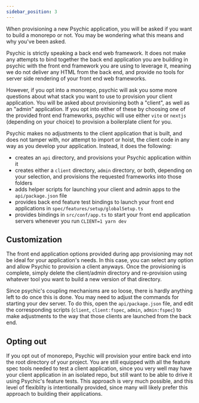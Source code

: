 ```yaml
---
sidebar_position: 3
---
```


When provisioning a new Psychic application, you will be asked if you want to build a monorepo or not. You may be wondering what this means and why you've been asked.

Psychic is strictly speaking a back end web framework. It does not make any attempts to bind together the back end application you are building in psychic with the front end framework you are using to leverage it, meaning we do not deliver any HTML from the back end, and provide no tools for server side rendering of your front end web frameworks.

However, if you opt into a monorepo, psychic will ask you some more questions about what stack you want to use to provision your client application. You will be asked about provisioning both a "client", as well as an "admin" application. If you opt into either of these by choosing one of the provided front end frameworks, psychic will use either `vite` or `nextjs` (depending on your choice) to provision a boilerplate client for you.

Psychic makes no adjustments to the client application that is built, and does not tamper with, nor attempt to import or hoist, the client code in any way as you develop your application. Instead, it does the following:

- creates an `api` directory, and provisions your Psychic application within it
- creates either a `client` directory, `admin` directory, or both, depending on your selection, and provisions the requested frameworks into those folders
- adds helper scripts for launching your client and admin apps to the `api/package.json` file
- provides back end feature test bindings to launch your front end applications in `spec/features/setup/globalSetup.ts`
- provides bindings in `src/conf/app.ts` to start your front end application servers whenever you run `CLIENT=1 yarn dev`

## Customization

The front end application options provided during app provisioning may not be ideal for your application's needs. In this case, you can select any option and allow Psychic to provision a client anyways. Once the provisioning is complete, simply delete the client/admin directory and re-provision using whatever tool you want to build a new version of that directory.

Since psychic's coupling mechanisms are so loose, there is hardly anything left to do once this is done. You may need to adjust the commands for starting your dev server. To do this, open the `api/package.json` file, and edit the corresponding scripts (`client`, `client:fspec`, `admin`, `admin:fspec`) to make adjustments to the way that those clients are launched from the back end.

## Opting out

If you opt out of monorepo, Psychic will provision your entire back end into the root directory of your project. You are still equipped with all the feature spec tools needed to test a client application, since you very well may have your client application in an isolated repo, but still want to be able to drive it using Psychic's feature tests. This approach is very much possible, and this level of flexiblity is intentionally provided, since many will likely prefer this approach to building their applications.
